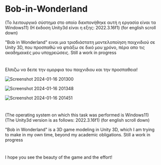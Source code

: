 # Bob-in-Wonderland

(Το λειτουργικό σύστημα στο οποίο διεκπονήθηκε αυτή η εργασία είναι τα Windows11) (Η έκδοση Unity3d είναι η εξης: 2022.3.16f1) (for english scroll down)

"Bob in Wonderland" ειναι μια τρισδιάστατη μοντελοποίηση παιχνιδιού σε Unity 3D, που προσπαθώ να φτιάξω σε δικό μου χρόνο, πέρα απο τις ακαδημαικές μου υποχρεώσεις.
Still a work in progress


#
#
Ελπιζω να δειτε την ομορφια του παιχνιδιου και την προσπαθεια!

![Screenshot 2024-01-16 201300](https://github.com/StavroulaKoutsikou/Bob-in-Wonderland-game/assets/72344015/84fc9856-eabd-4b94-b53f-aa56a9564b27)


![Screenshot 2024-01-16 201348](https://github.com/StavroulaKoutsikou/Bob-in-Wonderland-game/assets/72344015/c4d194b7-91ca-410c-9d23-8cfdfae27011)



![Screenshot 2024-01-16 201451](https://github.com/StavroulaKoutsikou/Bob-in-Wonderland-game/assets/72344015/e4715005-aa88-4321-967d-f1aac6d3e589)


#
#
#
#
#

(The operating system on which this task was performed is Windows11) (The Unity3d version is as follows: 2022.3.16f1) (for english scroll down)

"Bob in Wonderland" is a 3D game modeling in Unity 3D, which I am trying to make in my own time, beyond my academic obligations.
Still a work in progress

#
#
I hope you see the beauty of the game and the effort!
